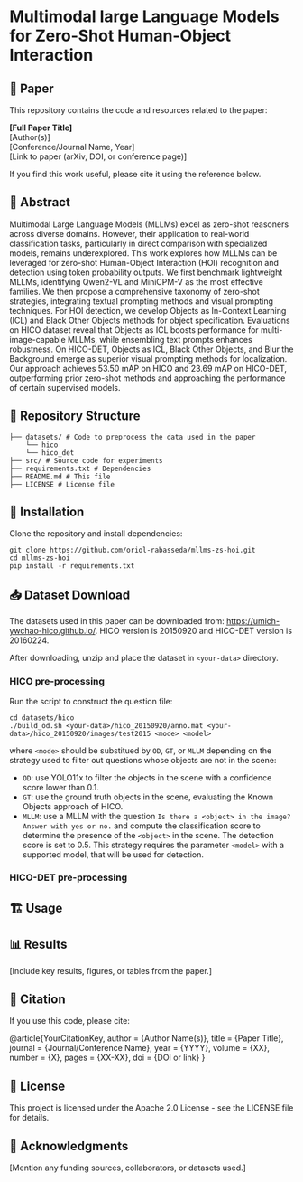 # Multimodal large Language Models for Zero-Shot Human-Object Interaction

## 📄 Paper
This repository contains the code and resources related to the paper:  

**[Full Paper Title]**  
[Author(s)]  
[Conference/Journal Name, Year]  
[Link to paper (arXiv, DOI, or conference page)]  

If you find this work useful, please cite it using the reference below.  

## 📌 Abstract
Multimodal Large Language Models (MLLMs) excel as zero-shot reasoners across diverse domains. However, their application to real-world classification tasks, particularly in direct comparison with specialized models, remains underexplored. This work explores how MLLMs can be leveraged for zero-shot Human-Object Interaction (HOI) recognition and detection using token probability outputs. We first benchmark lightweight MLLMs, identifying Qwen2-VL and MiniCPM-V as the most effective families. We then propose a comprehensive taxonomy of zero-shot strategies, integrating textual prompting methods and visual prompting techniques. For HOI detection, we develop Objects as In-Context Learning (ICL) and Black Other Objects methods for object specification. Evaluations on HICO dataset reveal that Objects as ICL boosts performance for multi-image-capable MLLMs, while ensembling text prompts enhances robustness. On HICO-DET, Objects as ICL, Black Other Objects, and Blur the Background emerge as superior visual prompting methods for localization. Our approach achieves 53.50 mAP on HICO and 23.69 mAP on HICO-DET, outperforming prior zero-shot methods and approaching the performance of certain supervised models.

## 📂 Repository Structure
```
├── datasets/ # Code to preprocess the data used in the paper
    └── hico
    └── hico_det
├── src/ # Source code for experiments
├── requirements.txt # Dependencies
├── README.md # This file
├── LICENSE # License file
```

## 🔧 Installation
Clone the repository and install dependencies:
```
git clone https://github.com/oriol-rabasseda/mllms-zs-hoi.git
cd mllms-zs-hoi
pip install -r requirements.txt
```

## 📥 Dataset Download
The datasets used in this paper can be downloaded from: https://umich-ywchao-hico.github.io/. HICO version is 20150920 and HICO-DET version is 20160224.

After downloading, unzip and place the dataset in `<your-data>` directory.

### HICO pre-processing
Run the script to construct the question file:
```
cd datasets/hico
./build_od.sh <your-data>/hico_20150920/anno.mat <your-data>/hico_20150920/images/test2015 <mode> <model>
```
where `<mode>` should be substitued by `OD`, `GT`, or `MLLM` depending on the strategy used to filter out questions whose objects are not in the scene:
* `OD`: use YOLO11x to filter the objects in the scene with a confidence score lower than 0.1.
* `GT`: use the ground truth objects in the scene, evaluating the Known Objects approach of HICO.
* `MLLM`: use a MLLM with the question `Is there a <object> in the image? Answer with yes or no.` and compute the classification score to determine the presence of the `<object>` in the scene. The detection score is set to 0.5. This strategy requires the parameter `<model>` with a supported model, that will be used for detection.

### HICO-DET pre-processing


## 🏗️ Usage

## 📊 Results
[Include key results, figures, or tables from the paper.]

## 📜 Citation
If you use this code, please cite:

@article{YourCitationKey,
  author    = {Author Name(s)},
  title     = {Paper Title},
  journal   = {Journal/Conference Name},
  year      = {YYYY},
  volume    = {XX},
  number    = {X},
  pages     = {XX-XX},
  doi       = {DOI or link}
}

## 📜 License
This project is licensed under the Apache 2.0 License - see the LICENSE file for details.

## 🤝 Acknowledgments
[Mention any funding sources, collaborators, or datasets used.]